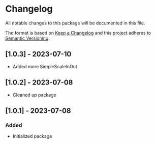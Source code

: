 # Changelog

All notable changes to this package will be documented in this file.

The format is based on [Keep a Changelog](http://keepachangelog.com/en/1.0.0/)
and this project adheres to [Semantic Versioning](http://semver.org/spec/v2.0.0.html).

<!-- ### Changed
### Known Issues
### Fixed
### Added
### Removed -->

## [1.0.3] - 2023-07-10

- Added more SimpleScaleInOut

## [1.0.2] - 2023-07-08

- Cleaned up package

## [1.0.1] - 2023-07-08

### Added

- Initialized package
